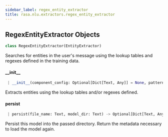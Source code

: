 ```yaml
---
sidebar_label: regex_entity_extractor
title: rasa.nlu.extractors.regex_entity_extractor
---
```


## RegexEntityExtractor Objects

```python
class RegexEntityExtractor(EntityExtractor)
```

Searches for entities in the user&#x27;s message using the lookup tables and regexes
defined in the training data.

#### \_\_init\_\_

```python
 | __init__(component_config: Optional[Dict[Text, Any]] = None, patterns: Optional[List[Dict[Text, Text]]] = None)
```

Extracts entities using the lookup tables and/or regexes defined.

#### persist

```python
 | persist(file_name: Text, model_dir: Text) -> Optional[Dict[Text, Any]]
```

Persist this model into the passed directory.
Return the metadata necessary to load the model again.


